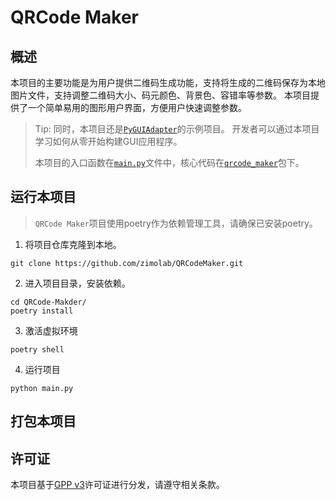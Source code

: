 # QRCode Maker

## 概述

本项目的主要功能是为用户提供二维码生成功能，支持将生成的二维码保存为本地图片文件，支持调整二维码大小、码元颜色、背景色、容错率等参数。
本项目提供了一个简单易用的图形用户界面，方便用户快速调整参数。

> Tip: 同时，本项目还是[`PyGUIAdapter`](https://github.com/zimolab/PyGUIAdapter)的示例项目。
> 开发者可以通过本项目学习如何从零开始构建GUI应用程序。
> 
> 本项目的入口函数在[`main.py`](main.py)文件中，核心代码在[`qrcode_maker`](qrcode_maker/)包下。
> 

## 运行本项目

> `QRCode Maker`项目使用poetry作为依赖管理工具，请确保已安装poetry。

1. 将项目仓库克隆到本地。
```shell
git clone https://github.com/zimolab/QRCodeMaker.git
```

2. 进入项目目录，安装依赖。
```shell
cd QRCode-Makder/
poetry install
```

3. 激活虚拟环境
```shell
poetry shell
```

4. 运行项目
```shell
python main.py
```

## 打包本项目




## 许可证

本项目基于[GPP v3](/LICENSE.txt)许可证进行分发，请遵守相关条款。

